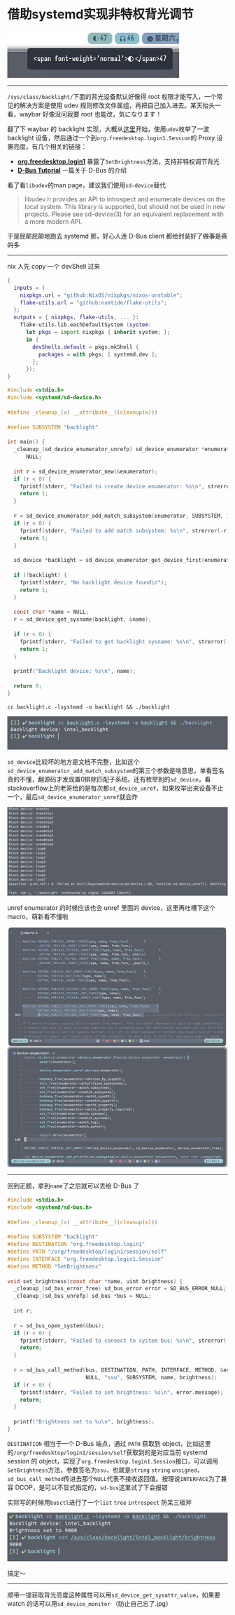 # 借助systemd实现非特权背光调节

![](./img/systemd-brightness-00.png)

---

`/sys/class/backlight/`下面的背光设备默认好像得 root 权限才能写入，一个常见的解决方案是使用 udev 规则修改文件属组，再把自己加入进去。某天抬头一看，waybar 好像没问我要 root 也能改，気になります！

翻了下 waybar 的 backlight 实现，大概从[这里](https://github.com/Alexays/Waybar/blob/42dc9cb85f27e3db02da83cd13624cfc5a7191d3/src/util/backlight_backend.cpp#L144)开始，使用`udev`枚举了一波 backlight 设备，然后通过一个到`org.freedesktop.login1.Session`的 Proxy 设置亮度，有几个相关的链接：

- [**org.freedesktop.login1**](https://www.freedesktop.org/software/systemd/man/latest/org.freedesktop.login1.html) 暴露了`SetBrightness`方法，支持非特权调节背光
- [**D-Bus Tutorial**](https://dbus.freedesktop.org/doc/dbus-tutorial.html) 一篇关于 D-Bus 的介绍

看了看`libudev`的man page，建议我们使用`sd-device`替代

> libudev.h provides an API to introspect and enumerate devices on the local system. This library is supported, but should not be used in new projects. Please see sd-device(3) for an equivalent replacement with a more modern API.

于是屁颠屁颠地跑去 systemd 那，好心人连 D-Bus client 都给封装好了~~做事是真的多~~

---

nix 人先 copy 一个 devShell 过来

```nix
{
  inputs = {
    nixpkgs.url = "github:NixOS/nixpkgs/nixos-unstable";
    flake-utils.url = "github:numtide/flake-utils";
  };
  outputs = { nixpkgs, flake-utils, ... }:
    flake-utils.lib.eachDefaultSystem (system:
      let pkgs = import nixpkgs { inherit system; };
      in {
        devShells.default = pkgs.mkShell {
          packages = with pkgs; [ systemd.dev ];
        };
      });
}
```

```c
#include <stdio.h>
#include <systemd/sd-device.h>

#define _cleanup_(x) __attribute__((cleanup(x)))

#define SUBSYSTEM "backlight"

int main() {
  _cleanup_(sd_device_enumerator_unrefp) sd_device_enumerator *enumerator =
      NULL;

  int r = sd_device_enumerator_new(&enumerator);
  if (r < 0) {
    fprintf(stderr, "Failed to create device enumerator: %s\n", strerror(-r));
    return 1;
  }

  r = sd_device_enumerator_add_match_subsystem(enumerator, SUBSYSTEM, 1);
  if (r < 0) {
    fprintf(stderr, "Failed to add match subsystem: %s\n", strerror(-r));
    return 1;
  }

  sd_device *backlight = sd_device_enumerator_get_device_first(enumerator);

  if (!backlight) {
    fprintf(stderr, "No backlight device found\n");
    return 1;
  }

  const char *name = NULL;
  r = sd_device_get_sysname(backlight, &name);

  if (r < 0) {
    fprintf(stderr, "Failed to get backlight sysname: %s\n", strerror(-r));
    return 1;
  }

  printf("Backlight device: %s\n", name);

  return 0;
}
```

```shell
cc backlight.c -lsystemd -o backlight && ./backlight
```

![](./img/systemd-brightness-a.png)

`sd_device`比较坏的地方是文档不完整，比如这个`sd_device_enumerator_add_match_subsystem`的第三个参数是啥意思，单看签名真的不懂，翻源码才发现置0排除匹配子系统。还有枚举到的`sd_device`，看stackoverflow上的老哥给的是每次都`sd_device_unref`，如果枚举出来设备不止一个，最后`sd_device_enumerator_unref`就会炸

![](./img/systemd-brightness-1.png)

unref enumerator 的时候应该也会 unref 里面的 device，这里再吐槽下这个 macro，萌新看不懂啦

![](./img/systemd-brightness-2.png)

---

回到正题，拿到`name`了之后就可以丢给 D-Bus 了

```c
#include <stdio.h>
#include <systemd/sd-bus.h>

#define _cleanup_(x) __attribute__((cleanup(x)))

#define SUBSYSTEM "backlight"
#define DESTINATION "org.freedesktop.login1"
#define PATH "/org/freedesktop/login1/session/self"
#define INTERFACE "org.freedesktop.login1.Session"
#define METHOD "SetBrightness"

void set_brightness(const char *name, uint brightness) {
  _cleanup_(sd_bus_error_free) sd_bus_error error = SD_BUS_ERROR_NULL;
  _cleanup_(sd_bus_unrefp) sd_bus *bus = NULL;

  int r;

  r = sd_bus_open_system(&bus);
  if (r < 0) {
    fprintf(stderr, "Failed to connect to system bus: %s\n", strerror(-r));
    return;
  }

  r = sd_bus_call_method(bus, DESTINATION, PATH, INTERFACE, METHOD, &error,
                         NULL, "ssu", SUBSYSTEM, name, brightness);
  if (r < 0) {
    fprintf(stderr, "Failed to set brightness: %s\n", error.message);
    return;
  }

  printf("Brightness set to %u\n", brightness);
}
```

`DESTINATION` 相当于一个 D-Bus 端点，通过 `PATH` 获取到 object，比如这里的`/org/freedesktop/login1/session/self`获取到的是对应当前 systemd session 的 object，实现了`org.freedesktop.login1.Session`接口，可以调用`SetBrightness`方法，参数签名为`ssu`，也就是`string` `string` `unsigned`，`sd_bus_call_method`传进去那个`NULL`代表不接收返回值。按理说`INTERFACE`为了兼容 DCOP，是可以不显式指定的，`sd-bus`这里试了下会报错

实际写的时候用`busctl`进行了一个`list` `tree` `introspect` 防呆三板斧

![](./img/systemd-brightness-b.png)

搞定～

---

顺带一提获取背光亮度这种属性可以用`sd_device_get_sysattr_value`，如果要 watch 的话可以用`sd_device_monitor` （防止自己忘了.jpg）
